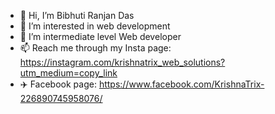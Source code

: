 - 👋 Hi, I’m Bibhuti Ranjan Das
- 👀 I’m interested in web development
- 🌱 I’m intermediate level Web developer 
- 📫 Reach me through my Insta page: https://instagram.com/krishnatrix_web_solutions?utm_medium=copy_link
- ✈️ Facebook page: https://www.facebook.com/KrishnaTrix-226890745958076/


<!---
CodewithBibhu/CodewithBibhu is a ✨ special ✨ repository because its `README.md` (this file) appears on your GitHub profile.
You can click the Preview link to take a look at your changes.
--->
